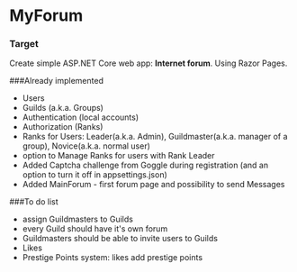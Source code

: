 # MyForum

### Target
Create simple ASP.NET Core web app: **Internet forum**. 
Using Razor Pages.

###Already implemented
- Users
- Guilds (a.k.a. Groups)
- Authentication (local accounts)
- Authorization (Ranks)
- Ranks for Users: Leader(a.k.a. Admin), Guildmaster(a.k.a. manager of a group), Novice(a.k.a. normal user)
- option to Manage Ranks for users with Rank Leader
- Added Captcha challenge from Goggle during registration 
  (and an option to turn it off in appsettings.json)
- Added MainForum - first forum page and possibility to send Messages

###To do list
- assign Guildmasters to Guilds
- every Guild should have it's own forum
- Guildmasters should be able to invite users to Guilds
- Likes
- Prestige Points system: likes add prestige points

